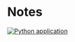 # Notes
[![Python application](https://github.com/volvet/notes/actions/workflows/python-app.yml/badge.svg)](https://github.com/volvet/notes/actions/workflows/python-app.yml)
